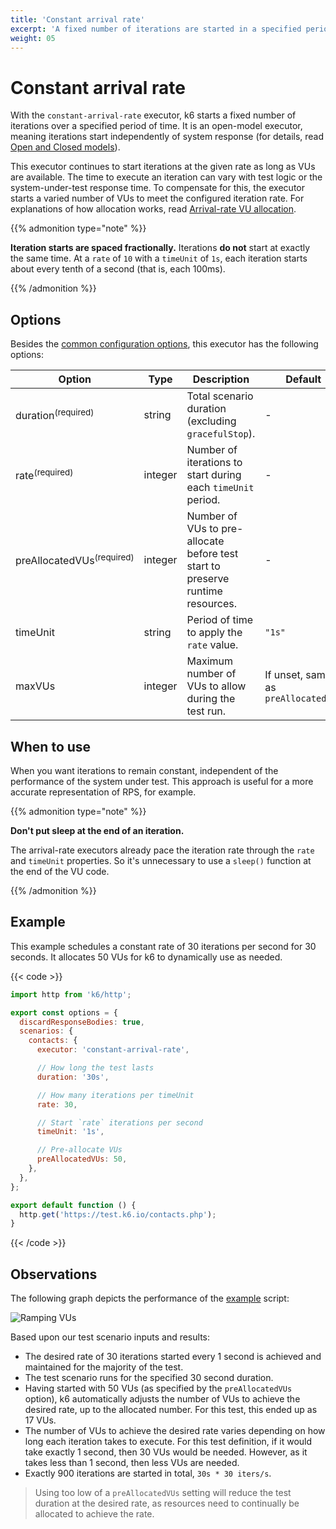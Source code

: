 ```yaml
---
title: 'Constant arrival rate'
excerpt: 'A fixed number of iterations are started in a specified period of time.'
weight: 05
---
```


# Constant arrival rate

With the `constant-arrival-rate` executor, k6 starts a fixed number of iterations over a specified period of time.
It is an open-model executor, meaning iterations start independently of system response (for details, read
[Open and Closed models](https://grafana.com/docs/k6/<K6_VERSION>/using-k6/scenarios/concepts/open-vs-closed)).

This executor continues to start iterations at the given rate as long as VUs are available.
The time to execute an iteration can vary with test logic or the system-under-test response time.
To compensate for this, the executor starts a varied number of VUs to meet the configured iteration rate.
For explanations of how allocation works, read [Arrival-rate VU allocation](https://grafana.com/docs/k6/<K6_VERSION>/using-k6/scenarios/concepts/arrival-rate-vu-allocation).

{{% admonition type="note" %}}

**Iteration starts are spaced fractionally.**
Iterations **do not** start at exactly the same time.
At a `rate` of `10` with a `timeUnit` of `1s`, each iteration starts about every tenth of a second (that is, each 100ms).

{{% /admonition %}}

## Options

Besides the [common configuration options](https://grafana.com/docs/k6/<K6_VERSION>/using-k6/scenarios#options),
this executor has the following options:

| Option                               | Type    | Description                                                                    | Default                             |
|--------------------------------------|---------|--------------------------------------------------------------------------------|-------------------------------------|
| duration<sup>(required)</sup>        | string  | Total scenario duration (excluding `gracefulStop`).                            | -                                   |
| rate<sup>(required)</sup>            | integer | Number of iterations to start during each `timeUnit` period.                   | -                                   |
| preAllocatedVUs<sup>(required)</sup> | integer | Number of VUs to pre-allocate before test start to preserve runtime resources. | -                                   |
| timeUnit                             | string  | Period of time to apply the `rate` value.                                      | `"1s"`                              |
| maxVUs                               | integer | Maximum number of VUs to allow during the test run.                            | If unset, same as `preAllocatedVUs` |

## When to use

When you want iterations to remain constant, independent of the performance of the system under test.
This approach is useful for a more accurate representation of RPS, for example.

{{% admonition type="note" %}}

**Don't put sleep at the end of an iteration.**

The arrival-rate executors already pace the iteration rate through the `rate` and `timeUnit` properties.
So it's unnecessary to use a `sleep()` function at the end of the VU code.

{{% /admonition %}}

## Example

This example schedules a constant rate of 30 iterations per second for 30 seconds.
It allocates 50 VUs for k6 to dynamically use as needed.

{{< code >}}

```javascript
import http from 'k6/http';

export const options = {
  discardResponseBodies: true,
  scenarios: {
    contacts: {
      executor: 'constant-arrival-rate',

      // How long the test lasts
      duration: '30s',

      // How many iterations per timeUnit
      rate: 30,

      // Start `rate` iterations per second
      timeUnit: '1s',

      // Pre-allocate VUs
      preAllocatedVUs: 50,
    },
  },
};

export default function () {
  http.get('https://test.k6.io/contacts.php');
}
```

{{< /code >}}

## Observations

The following graph depicts the performance of the [example](#example) script:

![Ramping VUs](/media/docs/k6-oss/constant-arrival-rate.png)

Based upon our test scenario inputs and results:

- The desired rate of 30 iterations started every 1 second is achieved and maintained for the majority of the test.
- The test scenario runs for the specified 30 second duration.
- Having started with 50 VUs (as specified by the `preAllocatedVUs` option), k6 automatically adjusts the number of VUs to achieve the desired rate, up to the allocated number. For this test, this ended up as 17 VUs.
- The number of VUs to achieve the desired rate varies depending on how long each iteration takes to execute. For this test definition, if it would take exactly 1 second, then 30 VUs would be needed. However, as it takes less than 1 second, then less VUs are needed. 
- Exactly 900 iterations are started in total, `30s * 30 iters/s`.

> Using too low of a `preAllocatedVUs` setting will reduce the test duration at the desired rate, as resources need to continually be allocated to achieve the rate.
